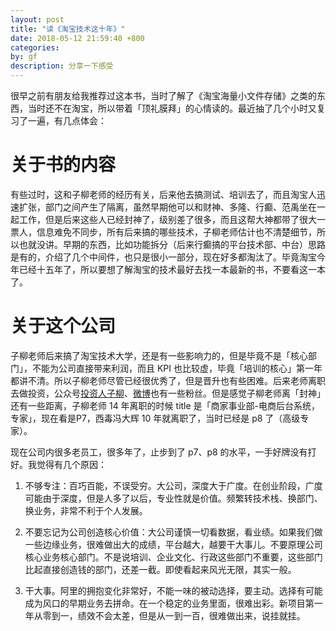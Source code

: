 ```yaml
---
layout: post
title: "读《淘宝技术这十年》"
date: 2018-05-12 21:59:40 +800
categories: 
by: gf
description: 分享一下感受
---
```


很早之前有朋友给我推荐过这本书，当时了解了《淘宝海量小文件存储》之类的东西，当时还不在淘宝，所以带着「顶礼膜拜」的心情读的。最近抽了几个小时又复习了一遍，有几点体会：

# 关于书的内容

有些过时，这和子柳老师的经历有关，后来他去搞测试、培训去了，而且淘宝人迅速扩张，部门之间产生了隔离，虽然早期他可以和财神、多隆、行癫、范禹坐在一起工作，但是后来这些人已经封神了，级别差了很多，而且这帮大神都带了很大一票人，信息难免不同步，所有后来搞的哪些技术，子柳老师估计也不清楚细节，所以也就没讲。早期的东西，比如功能拆分（后来行癫搞的平台技术部、中台）思路是有的，介绍了几个中间件，也只是很小一部分，现在好多都淘汰了。毕竟淘宝今年已经十五年了，所以要想了解淘宝的技术最好去找一本最新的书，不要看这一本了。

# 关于这个公司

子柳老师后来搞了淘宝技术大学，还是有一些影响力的，但是毕竟不是「核心部门」，不能为公司直接带来利润，而且 KPI 也比较虚，毕竟「培训的核心」第一年都讲不清。所以子柳老师尽管已经很优秀了，但是晋升也有些困难。后来老师离职去做投资，公众号[投资人子柳](http://chuansong.me/account/vc-ziliu)、[微博](https://weibo.com/ziliu)也有一些粉丝。但是感觉子柳老师离「封神」还有一些距离，子柳老师 14 年离职的时候 title 是「商家事业部-电商后台系统，专家」，现在看是P7，西毒冯大辉 10 年就离职了，当时已经是 p8 了（高级专家）。

现在公司内很多老员工，很多年了，止步到了 p7、p8 的水平，一手好牌没有打好。我觉得有几个原因：

1. 不够专注：百巧百能，不误受穷。大公司，深度大于广度。在创业阶段，广度可能由于深度，但是人多了以后，专业性就是价值。频繁转技术栈、换部门、换业务，非常不利于个人发展。

2. 不要忘记为公司创造核心价值：大公司谨慎一切看数据，看业绩。如果我们做一些边缘业务，很难做出大的成绩，平台越大，越要干大事儿。不要原理公司核心业务核心部门。不是说培训、企业文化、行政这些部门不重要，这些部门比起直接创造钱的部门，还差一截。即使看起来风光无限，其实一般。

3. 干大事。阿里的拥抱变化非常好，不能一味的被动选择，要主动。选择有可能成为风口的早期业务去拼命。在一个稳定的业务里面，很难出彩。新项目第一年从零到一，绩效不会太差，但是从一到一百，很难做出来，说挂就挂。 




